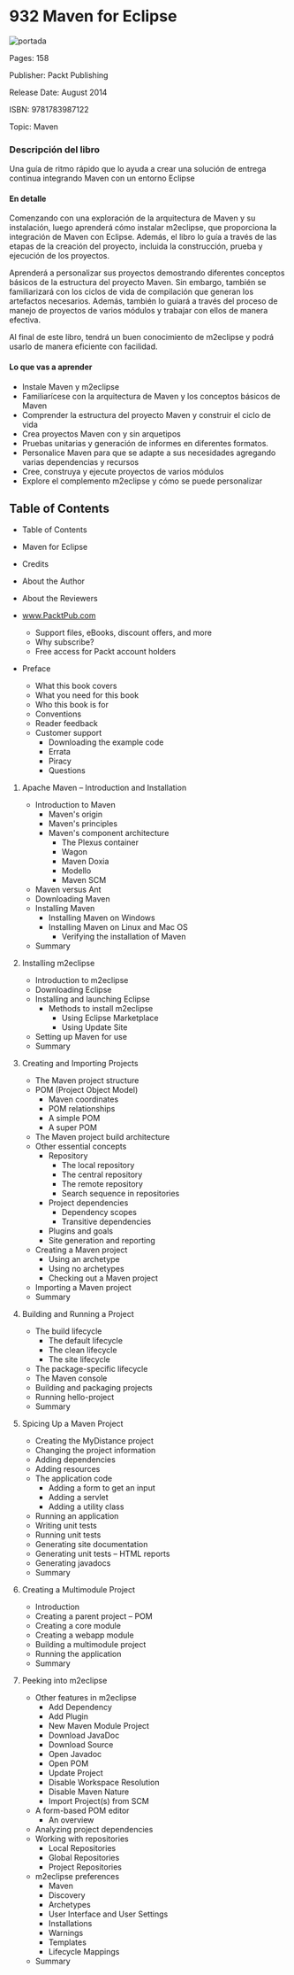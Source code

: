 # 932 Maven for Eclipse

![portada](932_Maven_for_Eclipse/images/portada.jpeg)


Pages: 158

Publisher: Packt Publishing

Release Date: August 2014

ISBN: 9781783987122

Topic: Maven

### Descripción del libro

Una guía de ritmo rápido que lo ayuda a crear una solución de entrega continua integrando Maven con un entorno Eclipse

#### En detalle

Comenzando con una exploración de la arquitectura de Maven y su instalación, luego aprenderá cómo instalar m2eclipse, que proporciona la integración de Maven con Eclipse. Además, el libro lo guía a través de las etapas de la creación del proyecto, incluida la construcción, prueba y ejecución de los proyectos.

Aprenderá a personalizar sus proyectos demostrando diferentes conceptos básicos de la estructura del proyecto Maven. Sin embargo, también se familiarizará con los ciclos de vida de compilación que generan los artefactos necesarios. Además, también lo guiará a través del proceso de manejo de proyectos de varios módulos y trabajar con ellos de manera efectiva.

Al final de este libro, tendrá un buen conocimiento de m2eclipse y podrá usarlo de manera eficiente con facilidad.

#### Lo que vas a aprender

* Instale Maven y m2eclipse
* Familiarícese con la arquitectura de Maven y los conceptos básicos de Maven
* Comprender la estructura del proyecto Maven y construir el ciclo de vida
* Crea proyectos Maven con y sin arquetipos
* Pruebas unitarias y generación de informes en diferentes formatos.
* Personalice Maven para que se adapte a sus necesidades agregando varias dependencias y recursos
* Cree, construya y ejecute proyectos de varios módulos
* Explore el complemento m2eclipse y cómo se puede personalizar

## Table of Contents

* Table of Contents
* Maven for Eclipse
* Credits
* About the Author
* About the Reviewers
* www.PacktPub.com
   * Support files, eBooks, discount offers, and more
   * Why subscribe?
   * Free access for Packt account holders

* Preface
   * What this book covers
   * What you need for this book
   * Who this book is for
   * Conventions
   * Reader feedback
   * Customer support
      * Downloading the example code
      * Errata
      * Piracy
      * Questions

1. Apache Maven – Introduction and Installation
   * Introduction to Maven
      * Maven's origin
      * Maven's principles
      * Maven's component architecture
         * The Plexus container
         * Wagon
         * Maven Doxia
         * Modello
         * Maven SCM
   * Maven versus Ant
   * Downloading Maven
   * Installing Maven
      * Installing Maven on Windows
      * Installing Maven on Linux and Mac OS
         * Verifying the installation of Maven
   * Summary

2. Installing m2eclipse
   * Introduction to m2eclipse
   * Downloading Eclipse
   * Installing and launching Eclipse
      * Methods to install m2eclipse
         * Using Eclipse Marketplace
         * Using Update Site
   * Setting up Maven for use
   * Summary

3. Creating and Importing Projects
   * The Maven project structure
   * POM (Project Object Model)
      * Maven coordinates
      * POM relationships
      * A simple POM
      * A super POM
   * The Maven project build architecture
   * Other essential concepts
      * Repository
         * The local repository
         * The central repository
         * The remote repository
         * Search sequence in repositories
      * Project dependencies
         * Dependency scopes
         * Transitive dependencies
      * Plugins and goals
      * Site generation and reporting
   * Creating a Maven project
      * Using an archetype
      * Using no archetypes
      * Checking out a Maven project
   * Importing a Maven project
   * Summary

4. Building and Running a Project
   * The build lifecycle
      * The default lifecycle
      * The clean lifecycle
      * The site lifecycle
   * The package-specific lifecycle
   * The Maven console
   * Building and packaging projects
   * Running hello-project
   * Summary

5. Spicing Up a Maven Project
   * Creating the MyDistance project
   * Changing the project information
   * Adding dependencies
   * Adding resources
   * The application code
      * Adding a form to get an input
      * Adding a servlet
      * Adding a utility class
   * Running an application
   * Writing unit tests
   * Running unit tests
   * Generating site documentation
   * Generating unit tests – HTML reports
   * Generating javadocs
   * Summary

6. Creating a Multimodule Project
   * Introduction
   * Creating a parent project – POM
   * Creating a core module
   * Creating a webapp module
   * Building a multimodule project
   * Running the application
   * Summary

7. Peeking into m2eclipse
   * Other features in m2eclipse
      * Add Dependency
      * Add Plugin
      * New Maven Module Project
      * Download JavaDoc
      * Download Source
      * Open Javadoc
      * Open POM
      * Update Project
      * Disable Workspace Resolution
      * Disable Maven Nature
      * Import Project(s) from SCM
   * A form-based POM editor
      * An overview
   * Analyzing project dependencies
   * Working with repositories
      * Local Repositories
      * Global Repositories
      * Project Repositories
   * m2eclipse preferences
      * Maven
      * Discovery
      * Archetypes
      * User Interface and User Settings
      * Installations
      * Warnings
      * Templates
      * Lifecycle Mappings
   * Summary
